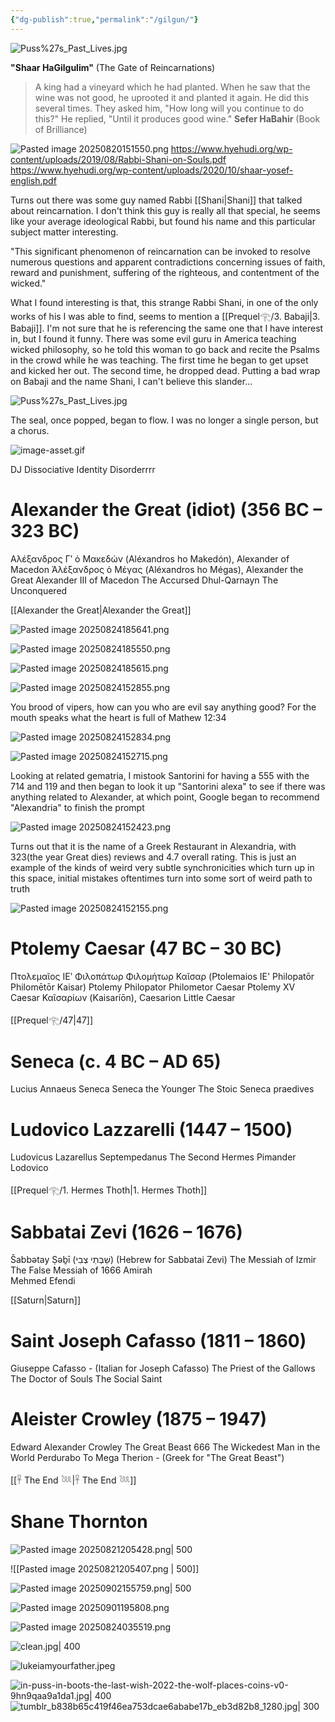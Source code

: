 ```yaml
---
{"dg-publish":true,"permalink":"/gilgun/"}
---
```



![Puss%27s_Past_Lives.jpg](/img/user/images/Puss%2527s_Past_Lives.jpg)


**"Shaar HaGilgulim"** (The Gate of Reincarnations)

> A king had a vineyard which he had planted. When he saw that the wine was not good, he uprooted it and planted it again. He did this several times. They asked him, "How long will you continue to do this?" He replied, "Until it produces good wine."
	**Sefer HaBahir** (Book of Brilliance)

![Pasted image 20250820151550.png](/img/user/images/Pasted%20image%2020250820151550.png)
https://www.hyehudi.org/wp-content/uploads/2019/08/Rabbi-Shani-on-Souls.pdf
https://www.hyehudi.org/wp-content/uploads/2020/10/shaar-yosef-english.pdf

Turns out there was some guy named Rabbi [[Shani\|Shani]] that talked about reincarnation. I don't think this guy is really all that special, he seems like your average ideological Rabbi, but found his name and this particular subject matter interesting.

"This significant phenomenon of reincarnation can be invoked to resolve numerous questions and apparent contradictions concerning issues of faith, reward and punishment, suffering of the righteous, and contentment of the wicked."

What I found interesting is that, this strange Rabbi Shani, in one of the only works of his I was able to find, seems to mention a [[Prequel𓂀/3. Babaji\|3. Babaji]]. I'm not sure that he is referencing the same one that I have interest in, but I found it funny. There was some evil guru in America teaching wicked philosophy, so he told this woman to go back and recite the Psalms in the crowd while he was teaching. The first time he began to get upset and kicked her out. The second time, he dropped dead. Putting a bad wrap on Babaji and the name Shani, I can't believe this slander...

![Puss%27s_Past_Lives.jpg](/img/user/images/Puss%2527s_Past_Lives.jpg)

The seal, 
once popped, 
began to flow.
I was no longer a single person, 
but a chorus.

![image-asset.gif](/img/user/images/image-asset.gif)

DJ Dissociative Identity Disorderrrr
# Alexander the Great (idiot) (356 BC – 323 BC)
Αλέξανδρος Γʹ ὁ Μακεδών (Aléxandros ho Makedón), Alexander of Macedon
Ἀλέξανδρος ὁ Μέγας (Aléxandros ho Mégas), Alexander the Great
Alexander III of Macedon
The Accursed
Dhul-Qarnayn
The Unconquered

[[Alexander the Great\|Alexander the Great]]

![Pasted image 20250824185641.png](/img/user/images/Pasted%20image%2020250824185641.png)

![Pasted image 20250824185550.png](/img/user/images/Pasted%20image%2020250824185550.png)

![Pasted image 20250824185615.png](/img/user/images/Pasted%20image%2020250824185615.png)

![Pasted image 20250824152855.png](/img/user/images/Pasted%20image%2020250824152855.png)

You brood of vipers, how can you who are evil say anything good? For the mouth speaks what the heart is full of
	Mathew 12:34

![Pasted image 20250824152834.png](/img/user/images/Pasted%20image%2020250824152834.png)

![Pasted image 20250824152715.png](/img/user/images/Pasted%20image%2020250824152715.png)

Looking at related gematria, I mistook Santorini for having a 555 with the 714 and 119 and then began to look it up "Santorini alexa" to see if there was anything related to Alexander, at which point, Google began to recommend "Alexandria" to finish the prompt

![Pasted image 20250824152423.png](/img/user/images/Pasted%20image%2020250824152423.png)

Turns out that it is the name of a Greek Restaurant in Alexandria, with 323(the year Great dies) reviews and 4.7 overall rating. This is just an example of the kinds of weird very subtle synchronicities which turn up in this space, initial mistakes oftentimes turn into some sort of weird path to truth

![Pasted image 20250824152155.png](/img/user/images/Pasted%20image%2020250824152155.png)
# Ptolemy Caesar (47 BC – 30 BC)
Πτολεμαῖος ΙΕʹ Φιλοπάτωρ Φιλομήτωρ Καῖσαρ 
(Ptolemaios IE' Philopatōr Philomētōr Kaisar) 
Ptolemy Philopator Philometor Caesar
Ptolemy XV Caesar
Καῖσαρίων (Kaisaríōn), Caesarion 
Little Caesar

[[Prequel𓂀/47\|47]]
# Seneca (c. 4 BC – AD 65) 
Lucius Annaeus Seneca 
Seneca the Younger 
The Stoic 
Seneca praedives

# Ludovico Lazzarelli (1447 – 1500)
Ludovicus Lazarellus Septempedanus
The Second Hermes
Pimander Lodovico

[[Prequel𓂀/1. Hermes Thoth\|1. Hermes Thoth]]
# Sabbatai Zevi (1626 – 1676) 
Šabbətay Ṣəḇī (שַׁבְּתַי צְבִי)  (Hebrew for Sabbatai Zevi)
The Messiah of Izmir
The False Messiah of 1666 
Amirah  
Mehmed Efendi

[[Saturn\|Saturn]]
# Saint Joseph Cafasso (1811 – 1860) 
Giuseppe Cafasso - (Italian for Joseph Cafasso) 
The Priest of the Gallows 
The Doctor of Souls 
The Social Saint

# Aleister Crowley (1875 – 1947) 
Edward Alexander Crowley 
The Great Beast 666
The Wickedest Man in the World 
Perdurabo 
To Mega Therion - (Greek for "The Great Beast")

[[𓋹 The End 𓆙\|𓋹 The End 𓆙]]
# Shane Thornton


![Pasted image 20250821205428.png| 500](/img/user/images/Pasted%20image%2020250821205428.png)

![[Pasted image 20250821205407.png \| 500]]

![Pasted image 20250902155759.png| 500](/img/user/images/Pasted%20image%2020250902155759.png)

![Pasted image 20250901195808.png](/img/user/images/Pasted%20image%2020250901195808.png)

![Pasted image 20250824035519.png](/img/user/images/Pasted%20image%2020250824035519.png)

![clean.jpg| 400](/img/user/images/clean.jpg)

![lukeiamyourfather.jpeg](/img/user/images/lukeiamyourfather.jpeg)





![in-puss-in-boots-the-last-wish-2022-the-wolf-places-coins-v0-9hn9qaa9a1da1.jpg| 400](/img/user/images/in-puss-in-boots-the-last-wish-2022-the-wolf-places-coins-v0-9hn9qaa9a1da1.jpg)![tumblr_b838b65c419f46ea753dcae6ababe17b_eb3d82b8_1280.jpg| 300](/img/user/images/tumblr_b838b65c419f46ea753dcae6ababe17b_eb3d82b8_1280.jpg)

